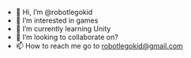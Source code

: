 - 👋 Hi, I’m @robotlegokid
- 👀 I’m interested in games 
- 🌱 I’m currently learning Unity
- 💞️ I’m looking to collaborate on?
- 📫 How to reach me go to robotlegokid@gmail.com

<!---
robotlegokid/robotlegokid is a ✨ special ✨ repository because its `README.md` (this file) appears on your GitHub profile.
You can click the Preview link to take a look at your changes.
--->
